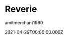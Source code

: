 ---
title: Reverie
github: https://github.com/amitmerchant1990/reverie
demo: https://reverie.pages.dev/
license: MIT
author: amitmerchant1990
author_link: ''
date: 2021-04-29T00:00:00.000Z
ssg:
  - Jekyll
cms: null
css: null
category:
  - Blog
description: >-
  Reverie is a Jekyll-powered theme that is simple and opinionated. It's
  actually a fork of Jekyll-now with some additional features.
draft: true
publish_date: '2019-02-12T19:00:55Z'
update_date: '2023-01-06T10:18:56Z'
github_star: 670
github_fork: 549
---